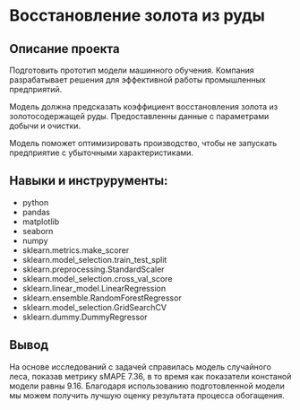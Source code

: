 # Восстановление золота из руды

## Описание проекта
Подготовить прототип модели машинного обучения. Компания разрабатывает решения для эффективной работы промышленных предприятий.

Модель должна предсказать коэффициент восстановления золота из золотосодержащей руды. Предоставленны данные с параметрами добычи и очистки.

Модель поможет оптимизировать производство, чтобы не запускать предприятие с убыточными характеристиками.



## Навыки и инструрументы: 

* python
* pandas
* matplotlib
* seaborn
* numpy
* sklearn.metrics.make_scorer
* sklearn.model_selection.train_test_split
* sklearn.preprocessing.StandardScaler
* sklearn.model_selection.cross_val_score
* sklearn.linear_model.LinearRegression
* sklearn.ensemble.RandomForestRegressor
* sklearn.model_selection.GridSearchCV
* sklearn.dummy.DummyRegressor




## Вывод
На основе исследований с задачей справилась модель случайного леса, показав метрику sMAPE 7.36, в то время как показатели констаной модели равны 9.16. Благодаря использованию подготовленной модели мы можем получить лучшую оценку результата процесса обогащения.
